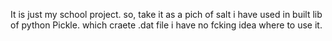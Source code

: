 It is just my school project. so, take it as a pich of salt
i have used in built lib of python Pickle.
which craete .dat file
i have no fcking idea where to use it.
